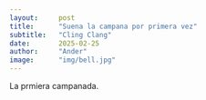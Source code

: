 ```yaml
---
layout:     post
title:      "Suena la campana por primera vez"
subtitle:   "Cling Clang"
date:       2025-02-25
author:     "Ander"
image:      "img/bell.jpg"
---
```

La prmiera campanada.
